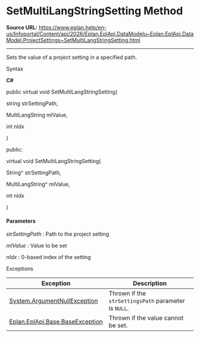 # SetMultiLangStringSetting Method

**Source URL:** https://www.eplan.help/en-us/Infoportal/Content/api/2026/Eplan.EplApi.DataModelu~Eplan.EplApi.DataModel.ProjectSettings~SetMultiLangStringSetting.html

---

Sets the value of a project setting in a specified path.

Syntax

**C#**



public virtual void SetMultiLangStringSetting( 

   string strSettingPath,

   MultiLangString mlValue,

   int nIdx

)

public:

virtual void SetMultiLangStringSetting( 

   String^ strSettingPath,

   MultiLangString^ mlValue,

   int nIdx

)


#### Parameters

*strSettingPath*
:   Path to the project setting

*mlValue*
:   Value to be set

*nIdx*
:   0-based index of the setting

Exceptions

| Exception | Description |
| --- | --- |
| [System.ArgumentNullException](#) | Thrown if the `strSettingsPath` parameter is `NULL`. |
| [Eplan.EplApi.Base.BaseException](Eplan.EplApi.Baseu~Eplan.EplApi.Base.BaseException.html) | Thrown if the value cannot be set. |
